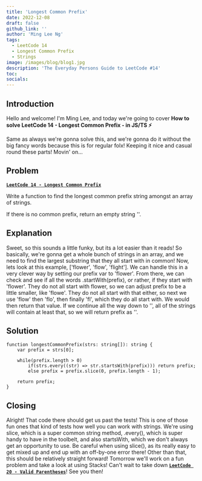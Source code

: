 ```yaml
---
title: 'Longest Common Prefix'
date: 2022-12-08
draft: false
github_link: ''
author: 'Ming Lee Ng'
tags:
  - LeetCode 14
  - Longest Common Prefix
  - Strings
image: /images/blog/blog1.jpg
description: 'The Everyday Persons Guide to LeetCode #14'
toc:
socials:
---
```


## Introduction

Hello and welcome! I'm Ming Lee, and today we're going to cover **How to solve
LeetCode 14 - Longest Common Prefix - in JS/TS :zap:**

Same as always we're gonna solve this, and we're gonna do it without the big
fancy words because this is for regular folx! Keeping it nice and casual round
these parts! Movin' on...

## Problem

<b><a href='https://leetcode.com/problems/longest-common-prefix'>`LeetCode 14 - Longest Common Prefix`</a></b>

Write a function to find the longest common prefix string amongst an array of
strings.

If there is no common prefix, return an empty string ''.

## Explanation

Sweet, so this sounds a little funky, but its a lot easier than it reads! So
basically, we're gonna get a whole bunch of strings in an array, and we need to
find the largest substring that they all start with in common! Now, lets look at
this example, ['flower', 'flow', 'flight']. We can handle this in a very clever
way by setting our prefix var to 'flower'. From there, we can check and see if
all the words .startWith(prefix), or rather, if they start with 'flower'. They
do not all start with flower, so we can adjust prefix to be a little smaller,
like 'flowe'. They do not all start with that either, so next we use 'flow' then
'flo', then finally 'fl', which they do all start with. We would then return
that value. If we continue all the way down to '', all of the strings will
contain at least that, so we will return prefix as ''.

## Solution

```
function longestCommonPrefix(strs: string[]): string {
    var prefix = strs[0];

    while(prefix.length > 0)
        if(strs.every((str) => str.startsWith(prefix))) return prefix;
        else prefix = prefix.slice(0, prefix.length - 1);

    return prefix;
}
```

## Closing

Alright! That code there should get us past the tests! This is one of those fun
ones that kind of tests how well you can work with strings. We're using slice,
which is a super common string method, .every(), which is super handy to have in
the toolbelt, and also startsWith, which we don't always get an opportunity to
use. Be careful when using slice(), as its really easy to get mixed up and end
up with an off-by-one error there! Other than that, this should be relatively
straight forward! Tomorrow we'll work on a fun problem and take a look at using
Stacks! Can't wait to take down
<a href='../validparenthesis/'>**`LeetCode 20 - Valid Parentheses`**</a>! See
you then!
